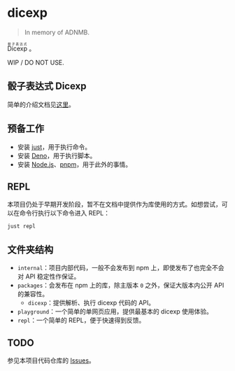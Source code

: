# dicexp

> In memory of ADNMB.

<ruby>Dicexp<rt>骰子表达式</rt><ruby>&#160;。

WIP / DO NOT USE.

## 骰子表达式 Dicexp

简单的介绍文档见[这里](./docs/Dicexp.md)。

## 预备工作

- 安装 [just](https://just.systems)，用于执行命令。
- 安装 [Deno](https://deno.land)，用于执行脚本。
- 安装 [Node.js](https://nodejs.org)、[pnpm](https://pnpm.io)，用于此外的事情。

## REPL

本项目仍处于早期开发阶段，暂不在文档中提供作为库使用的方式。如想尝试，可以在命令行执行以下命令进入
REPL：

```shell
just repl
```

## 文件夹结构

- `internal`：项目内部代码，一般不会发布到 npm 上，即使发布了也完全不会对 API
  稳定性作保证。
- `packages`：会发布在 npm 上的库，除主版本 `0` 之外，保证大版本内公开 API
  的兼容性。
  - `dicexp`：提供解析、执行 dicexp 代码的 API。
- `playground`：一个简单的单网页应用，提供最基本的 dicexp 使用体验。
- `repl`：一个简单的 REPL，便于快速得到反馈。

## TODO

参见本项目代码仓库的 [Issues](https://github.com/umajho/dicexp/issues)。
